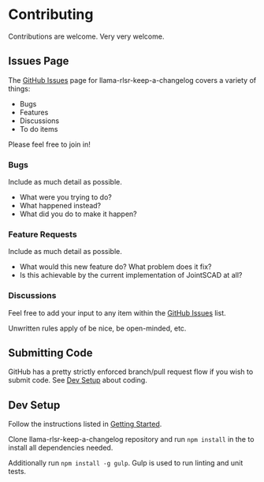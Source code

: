 # Contributing

Contributions are welcome. Very very welcome.

## Issues Page

The [GitHub Issues](https://github.com/HopefulLlama/llama-rlsr-keep-a-changelog/issues) page for llama-rlsr-keep-a-changelog covers a variety of things:
- Bugs
- Features
- Discussions
- To do items

Please feel free to join in!

### Bugs
Include as much detail as possible. 
- What were you trying to do? 
- What happened instead? 
- What did you do to make it happen?

### Feature Requests
Include as much detail as possible. 
- What would this new feature do? What problem does it fix?
- Is this achievable by the current implementation of JointSCAD at all?

### Discussions
Feel free to add your input to any item within the [GitHub Issues](https://github.com/HopefulLlama/llama-rlsr-keep-a-changelog/issues) list.

Unwritten rules apply of be nice, be open-minded, etc.

## Submitting Code
GitHub has a pretty strictly enforced branch/pull request flow if you wish to submit code. See [Dev Setup](#dev-setup) about coding.

## Dev Setup
Follow the instructions listed in [Getting Started](../../..#getting-started).

Clone llama-rlsr-keep-a-changelog repository and run `npm install` in the to install all dependencies needed.

Additionally run `npm install -g gulp`. Gulp is used to run linting and unit tests.